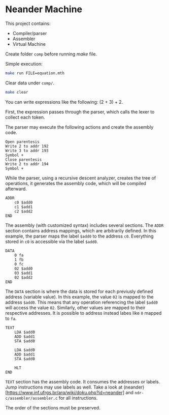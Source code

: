 # Neander Machine

This project contains:

- Compiler/parser
- Assembler
- Virtual Machine

Create folder `comp` before running _make_ file.

Simple execution:

```bash
make run FILE=equation.mth
```

Clear data under `comp/`.

```bash
make clear
```

You can write expressions like the following: (2 + 3) + 2.

First, the expression passes through the parser, which calls the lexer to collect each token.

The parser may execute the following actions and create the assembly code.

```
Open parentesis
Write 2 to addr 192
Write 3 to addr 193
Symbol +
Close parentesis
Write 2 to addr 194
Symbol +
```

While the parser, using a recursive descent analyzer, creates the tree of operations, it generates the assembly code, which will be compiled afterward.

```
ADDR
    c0 $add0
    c1 $add1
    c2 $add2
END
```

The assembly (with customized syntax) includes several sections. The `ADDR` section contains address mappings, which are arbitrarily defined. In this example, the parser maps the label `$add0` to the address `c0`. Everything stored in `c0` is accessible via the label `$add0`.

```
DATA
    0 fa
    1 fb
    0 fc
    02 $add0
    03 $add1
    02 $add2
END
```

The `DATA` section is where the data is stored for each previusly defined address (variable value). In this example, the value `02` is mapped to the address `$add0`. This means that any operation referencing the label `$add0` will access the value `02`. Similarly, other values are mapped to their respective addresses. It is possible to address instead labes like `0` mapped to `fa`.

```
TEXT
    LDA $add0
    ADD $add1
    STA $add0

    LDA $add0
    ADD $add1
    STA $add0

    HLT
END
```
`TEXT` section has the assembly code. It consumes the addresses or labels. Jump instructions may use labels as well. Take a look at (neander)[https://www.inf.ufrgs.br/arq/wiki/doku.php?id=neander] and `ndr-c/assembler/assembler.c` for all instructions.

The order of the sections must be preserved.